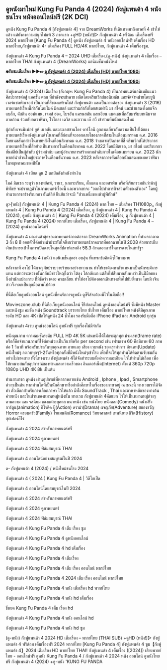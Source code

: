 ## ดูหนังมาใหม่ Kung Fu Panda 4 (2024) กังฟูแพนด้า 4 หนังชนโรง หนังออนไลน์ฟรี (2K DCI) 

ดูหนัง Kung Fu Panda 4 [กังฟูแพนด้า 4] จาก DreamWorks ที่เดินทางมาถึงภาคที่ 4 เข้าให้แล้ว แต่ยังคงความสนุกไม่แพ้ 3 ภาคแรก +ดูHD (หนัง!)▷ กังฟูแพนด้า 4 ฟรีด้อม เต็มเรื่องฟรี 2024 พากย์ไทย [Kung Fu Panda 4] ดูหนัง กังฟูแพนด้า 4 หนังออนไลน์ฟรี เต็มเรื่อง HD พากย์ไทย,กังฟูแพนด้า 4- เต็มเรื่อง FULL HD/4K พากย์ไทย, กังฟูแพนด้า 4 เต็มเรื่องซูม.

กังฟูแพนด้า 4 Kung Fu Panda 4 – 2024 UHD เต็มเรื่อง.(ดู-หนัง) กังฟูแพนด้า 4 เต็มเรื่อง – พากย์ไทย THAI.กังฟูแพนด้า 4 (DreamWorks) แอนิเมชั่นหนังใหม่

**✾รับชมเต็มเรื่อง ▶▶☞ [ดู กังฟูแพนด้า 4 (2024) เต็มเรื่อง [HD] พากย์ไทย 1080i](https://movieszone.club/th/1011985/kung-fu-panda-4.html)**

**✾รับชมเต็มเรื่อง ▶▶☞ [ดู กังฟูแพนด้า 4 (2024) เต็มเรื่อง [HD] พากย์ไทย 1080i](https://vip.movieszone.club/th/1011985/kung-fu-panda-4.html)**

กังฟูแพนด้า 4 (2024) เต็มเรื่อง (อังกฤษ: Kung Fu Panda 4) เป็นภาพยนตร์แอนิเมชันแนวศิลปะการต่อสู้ แอคชั่น ตลก ที่กำลังจะเข้าฉาย ผลิตโดยดรีมเวิกส์แอนิเมชัน และจัดจำหน่ายโดยยูนิเวอร์แซลพิกเจอส์ เป็นภาคที่สี่ของแฟรนไชส์ กังฟูแพนด้า และเป็นภาคต่อของ กังฟูแพนด้า 3 (2016) ภาพยนตร์เรื่องนี้กำกับโดยไมค์ มิตเชลล์ และร่วมกำกับโดยสเตฟานี มา สไตน์ และนำแสดงโดยแจ็ก แบล็ก, ดัสติน ฮอฟแมน, เจมส์ ฮอง, ไบรอัน แครนสตัน และเอียน แมคเชนที่กลับมารับบทเดิมจากภาคก่อน ร่วมกับอควาฟินา, ไวโอลา เดวิส และกวาน เก๊ ฮวี เข้าร่วมทีมนักแสดงใหม่

ผู้กำกับเจนนิเฟอร์ ยูห์ เนลสัน และอะเลสซานโดร คาร์โลนี ถูกถามเกี่ยวกับความเป็นไปได้ของภาพยนตร์เรื่องกังฟูแพนด้าในภาคที่สี่ก่อนที่จะออกฉายใของภาคที่สามในเดือนมกราคม ค.ศ. 2016 โดยเนลสันกล่าวในภายหลังในเดือนสิงหาคม ค.ศ. 2018 ว่าเธอจะเปิดภาคที่สี่ ดรีมเวิกส์ได้ประกาศภาพยนตร์เรื่องที่สี่อย่างเป็นทางการในเดือนสิงหาคม ค.ศ. 2022 โดยมีมิตเชล, มา สไตน์ และรีเบกกา ฮันต์ลีย์เป็นผู้กำกับ ผู้ร่วมกำกับ และผู้อำนวยการสร้างตามลำดับภายในเดือนเมษายน ค.ศ. 2023 นักพากย์นำส่วนใหญ่ประกาศในเดือนธันวาคม ค.ศ. 2023 หลังจากการคัดเลือกนักแสดงของอควาฟินาในพฤษภาคมของปีนั้น

กังฟูแพนด้า 4 เบียด ดูน 2 ตกบัลลังก์หนังทำเงิน

ไมค์ มิตเชล ระบุว่า นางพยัคฆ์, วานร, นกกระเรียน, ตั๊กแตน และอสรพิษ หรือที่เรียกรวมกันว่าห้าผู้พิทักษ์ จะปรากฏตัวในภาพยนตร์เรื่องนี้ และพวกเขาจะ "ออกไปทำภารกิจส่วนตัวของตัวเอง" โดยผู้อำนวยการสร้างรีเบกกา ฮันต์ลีย์ ยืนยันว่าจะมี "ส่วนหนึ่งของห้าผู้พิทักษ์"

ดู>[หนัง] กังฟูแพนด้า 4 | Kung Fu Panda 4 (2024) พาก ไทย – เต็มเรื่อง TH1080p,, กังฟูแพนด้า 4 | Kung Fu Panda 4 (2024) เต็มเรื่อง, ดู กังฟูแพนด้า 4 | Kung Fu Panda 4 (2024), ดูหนัง กังฟูแพนด้า 4 | Kung Fu Panda 4 (2024) เต็มเรื่อง, ดู กังฟูแพนด้า 4 | Kung Fu Panda 4 (2024) พากย์ไทย เต็มเรื่อง, กังฟูแพนด้า 4 | Kung Fu Panda 4 – (2024) ดูหนังออนไลน์ฟรี

กังฟูแพนด้า 4 ผลงานล่าสุดของภาพยนตร์ภาคต่อจาก DreamWorks Animation ที่ห่างจากภาค 3 ถึง 8 ปี ออกตัวได้อย่างน่าประทับใจยิ่งกว่าภาพยนตร์ภาคแรกที่ออกฉายในปี 2008 ด้วยการเก็บเงินเข้ากระเป๋าในการเปิดฉายในสุดสัปดาห์แรกถึง 58.3 ล้านดอลลาร์ในการฉายในสหรัฐฯ

Kung Fu Panda 4 (หนัง) แอนิเมชั่นสุดฮา อบอุ่น ที่แทรกข้อคิดดีๆไว้มากมาย

หลังจากที่ อาโป ได้ผจญภัยปราบวายร้ายมาอย่างยาวนาน ทำให้เขาต้องหาตัวแทนมาเป็นนักรบมังกรแทน แต่ทว่าระหว่างนั้นกลับมีข่าวใหญ่โตว่า ไต้ลุง ได้กลับมา แต่สืบไปสืบมากลับพบว่าเป็นฝีมือของกิ้งก่านักแปลงกาย ที่มีชื่อว่า เดอะ คาเมเลี่ยน ทำให้อาโปต้องออกเดินทางเพื่อไปยับยั้งนาง โดยมี เจิน สาวจิ้งจอกเป็นลุกมือตามไปด้วย

ที่นี่คือเว็บดูหนังออนไลน์ ดูหนังที่คนรักการดูหนัง ดูซีรีส์จะต้องมีไว้ในมือถือ!!

Movieszone.club ที่นี่คือเว็บดูหนังออนไลน์ ซีรีส์ออนไลน์ ดูหนังออนไลน์ฟรี ซึ่งมีหนัง Master และหนังซูม คมชัด หนัง Soundtrack บรรยายไทย ซับไทย เต็มเรื่อง พากย์ไทย หนังดีมีคุณภาพระดับ HD และ 4K เปิดให้ดูหนัง 24 ชั่วโมง รองรับมือถือ iPhone iPad และ Android ทุกรุ่น

กังฟูแพนด้า 4เวบ ดูหนังออนไลน์ ดูหนังฟรี ทุกเรื่องไม่มีจำกัด

หนังคุณภาพ ความคมชัดระดับ FULL HD 4K 5K เล่นหนังได้ไม่กระตุกทุกเฟรมเรท(frame rate) หรือก็คือจำนวนภาพที่ใช้ต่อหน่วยเป็นวินาทีหรือ per second เช่น เฟรมเรท 60 คือมีภาพ 60 ภาพต่อ 1 วินาที พร้อมรับประกันทุกคุณภาพ ภาพและ เสียง เวบหนัง ของเราทำการ อัพเดท(Update) หนังใหม่ๆ ลงเวบทุกๆ1-2วันหรือทุกครั้งที่มีหนังใหม่ๆเข้าโรง เพื่อที่จะให้ทุกท่านได้ติดตามรับชมกันอย่างไม่ขาดสาย ทั้งนี้ทางเวบ กังฟูแพนด้า 4ได้จัดทำระบบตั้งค่าความละเอียด ไว้ให้ท่านได้เลือก เพื่อให้เหมาะสมกับอุปการณ์ของท่านและความเร็วของ อินเตอร์เน็ต(Internet) ตั้งแต่ 360p 720p 1080p UHD 4K 8k เป็นต้น

ท่านสามารถ ดูหนัง ผ่านอุปกรณ์ที่หลากหลายเช่น Android , Iphone , Ipad , Smartphone ต่างๆเป็นต้น หากท่านใดที่เป็นนักศึกษาหรือกำลังศึกษาในเรื่องของภาษาอยู่ ณ ขณะนี้ ทางเวบเราได้จัดทำ ตัวเลือกสำหรับการเลือกภาษา ไว้ให้แล้ว มีทั้ง SoundTrack , Thai และภาษาหลักของทางต้นค่ายหนัง และในส่วนของหมวดหมู่หนังนั้น ทางเวบ กังฟูแพนด้า 4คัดแยก ไว้ให้เป็นหมวดหมู่ต่างๆ ตามความ และ รสนิยม ของแต่ละบุคคล แนวหนัง เช่น หนังไทย หนังตลก(Comedy) หนังฝรั่ง การ์ตูน(animation) อิโรติค บู๊(Action) ดราม่า(Drama) ผจญภัย(Adventure) สยองขวัญ Horror ครอบครัว(Family) โรแมนติก(Romance) วิทยาศาสตร์ เทพนิยาย ชีวิต(History) ซุปเปอร์ฮีโร่

กังฟูแพนด้า 4 2024 สำหรับภาพยนตร์ฟรี

กังฟูแพนด้า 4 2024 ดูภาพยนตร์

กังฟูแพนด้า 4 2024 ฟิล์มสมบูรณ์ THAI

กังฟูแพนด้า 4 ออนไลน์อย่างสมบูรณ์ในปี 2024

ด- กังฟูแพนด้า 4 (2024) / หนังใหม่ชนโรง 2024

กังฟูแพนด้า 4 ( 2024 ) Kung Fu Panda 4 | วิดีโอเป็ด

กังฟูแพนด้า 4 ออนไลน์โดยสมบูรณ์ในปี 2024

กังฟูแพนด้า 4 2024 สำหรับภาพยนตร์ฟรี

กังฟูแพนด้า 4 2024 ดูภาพยนตร์

กังฟูแพนด้า 4 2024 ฟิล์มสมบูรณ์ THAI

กังฟูแพนด้า 4 Kung Fu Panda 4 เต็ม เรื่อง ซูม

กังฟูแพนด้า 4 Kung Fu Panda 4 ดูหนังออนไลน์

กังฟูแพนด้า 4 Kung Fu Panda 4 hd เต็มเรื่อง

กังฟูแพนด้า 4 Kung Fu Panda 4 เต็มเรื่อง

กังฟูแพนด้า 4 Kung Fu Panda 4 เต็ม เรื่อง ออนไลน์ พากย์ไทย

กังฟูแพนด้า 4 Kung Fu Panda 4 2024 เต็ม เรื่อง ออนไลน์ พากย์ไทย

กังฟูแพนด้า 4 Kung Fu Panda 4 หนัง เต็มเรื่อง hd พากย์ไทย

กังฟูแพนด้า 4 Kung Fu Panda 4 หนัง hd เต็มเรื่อง

ธี่หยด Kung Fu Panda 4 เต็ม เรื่อง hd

กังฟูแพนด้า 4 Kung Fu Panda 4 หนัง ออนไลน์ hd

กังฟูแพนด้า 4 Kung Fu Panda 4 หนัง hd ซูม

(ดู-หนัง) กังฟูแพนด้า 4 2024 HD เต็มเรื่อง – พากย์ไทย (THAI SUB) +ดูHD (หนัง!)▷ กังฟูแพนด้า 4 ฟรีด้อม เต็มเรื่องฟรี 2024 พากย์ไทย [Kung Fu Panda 4] กังฟูแพนด้า 4 ซูม【กังฟูแพนด้า 4】2024 เต็มเรื่อง HD พากย์ไทย THAI! กังฟูแพนด้า 4 เต็มเรื่อง ([2024]) เสียงพากย์ไทย - ออนไลน์ฟรี ดูหนัง Kung Fu Panda 4 / กังฟูแพนด้า 4 2024 หนัง ออนไลน์ ดูหนังไทยฟรี กังฟูแพนด้า 4 (2024) +ดู-หนัง 'KUNG FU PANDA


